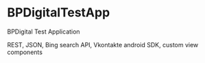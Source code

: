 # BPDigitalTestApp
BPDigital Test Application

REST, JSON, Bing search API, Vkontakte android SDK, custom view components
